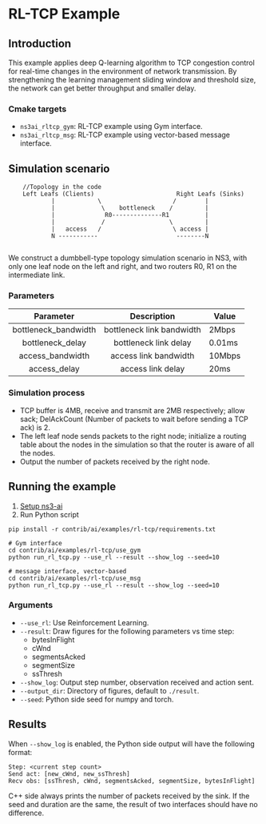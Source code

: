 # RL-TCP Example

## Introduction

This example applies deep Q-learning algorithm to TCP congestion control for real-time 
changes in the environment of network transmission. By strengthening the learning 
management sliding window and threshold size, the network can get better throughput 
and smaller delay.

### Cmake targets

- `ns3ai_rltcp_gym`: RL-TCP example using Gym interface.
- `ns3ai_rltcp_msg`: RL-TCP example using vector-based message interface.

## Simulation scenario

```
    //Topology in the code
    Left Leafs (Clients)                       Right Leafs (Sinks)
            |            \                    /        |
            |             \    bottleneck    /         |
            |              R0--------------R1          |
            |             /                  \         |
            |   access   /                    \ access |
            N -----------                      --------N
            
```

We construct a dumbbell-type topology simulation scenario in NS3, with only one 
leaf node on the left and right, and two routers R0, R1 on the intermediate link.

### Parameters

|      Parameter       |        Description        | Value  |
|:--------------------:|:-------------------------:|--------|
| bottleneck_bandwidth | bottleneck link bandwidth | 2Mbps  |
|   bottleneck_delay   |  bottleneck link  delay   | 0.01ms |
|   access_bandwidth   |   access link bandwidth   | 10Mbps |
|     access_delay     |     access link delay     | 20ms   |

### Simulation process

- TCP buffer is 4MB, receive and transmit are 2MB respectively; allow sack; DelAckCount 
(Number of packets to wait before sending a TCP ack) is 2.
- The left leaf node sends packets to the right node; initialize a routing table about 
the nodes in the simulation so that the router is aware of all the nodes.
- Output the number of packets received by the right node.

## Running the example

1. [Setup ns3-ai](../../install.md)
2. Run Python script

```shell
pip install -r contrib/ai/examples/rl-tcp/requirements.txt

# Gym interface
cd contrib/ai/examples/rl-tcp/use_gym
python run_rl_tcp.py --use_rl --result --show_log --seed=10

# message interface, vector-based
cd contrib/ai/examples/rl-tcp/use_msg
python run_rl_tcp.py --use_rl --result --show_log --seed=10
```

### Arguments

- `--use_rl`: Use Reinforcement Learning.
- `--result`: Draw figures for the following parameters vs time step:
    - bytesInFlight
    - cWnd
    - segmentsAcked
    - segmentSize
    - ssThresh
- `--show_log`: Output step number, observation received and action sent.
- `--output_dir`: Directory of figures, default to `./result`.
- `--seed`: Python side seed for numpy and torch.

## Results

When `--show_log` is enabled, the Python side output will have the following format:

```text
Step: <current step count>
Send act: [new_cWnd, new_ssThresh]
Recv obs: [ssThresh, cWnd, segmentsAcked, segmentSize, bytesInFlight]
```

C++ side always prints the number of packets received by the sink. If the seed and duration are the same, the result of 
two interfaces should have no difference.
